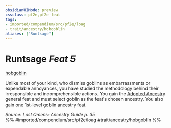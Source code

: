 ```yaml
---
obsidianUIMode: preview
cssclass: pf2e,pf2e-feat
tags:
- imported/compendium/src/pf2e/loag
- trait/ancestry/hobgoblin
aliases: ["Runtsage"]
---
```

# Runtsage  *Feat 5*  
[hobgoblin](hobgoblin-locg.md)  


Unlike most of your kind, who dismiss goblins as embarrassments or expendable annoyances, you have studied the methodology behind their irresponsible and incomprehensible actions. You gain the [Adopted Ancestry](adopted-ancestry.md) general feat and must select goblin as the feat's chosen ancestry. You also gain one 1st-level goblin ancestry feat.

*Source: Lost Omens: Ancestry Guide p. 35*  
%% #imported/compendium/src/pf2e/loag #trait/ancestry/hobgoblin %%